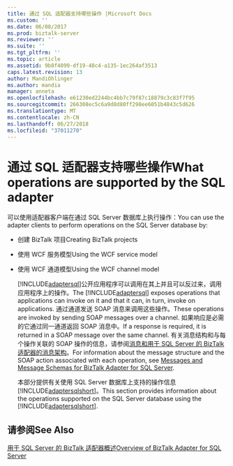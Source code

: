 ```yaml
---
title: 通过 SQL 适配器支持哪些操作 |Microsoft Docs
ms.custom: ''
ms.date: 06/08/2017
ms.prod: biztalk-server
ms.reviewer: ''
ms.suite: ''
ms.tgt_pltfrm: ''
ms.topic: article
ms.assetid: 9b8f4099-df19-48c4-a135-1ec264af3513
caps.latest.revision: 13
author: MandiOhlinger
ms.author: mandia
manager: anneta
ms.openlocfilehash: e61230ed2244bc4bb7c79f87c18879c3c83f7f95
ms.sourcegitcommit: 266308ec5c6a9d8d80ff298ee6051b4843c5d626
ms.translationtype: MT
ms.contentlocale: zh-CN
ms.lasthandoff: 06/27/2018
ms.locfileid: "37011270"
---
```

# <a name="what-operations-are-supported-by-the-sql-adapter"></a><span data-ttu-id="00412-102">通过 SQL 适配器支持哪些操作</span><span class="sxs-lookup"><span data-stu-id="00412-102">What operations are supported by the SQL adapter</span></span>
<span data-ttu-id="00412-103">可以使用适配器客户端在通过 SQL Server 数据库上执行操作：</span><span class="sxs-lookup"><span data-stu-id="00412-103">You can use the adapter clients to perform operations on the SQL Server database by:</span></span>  
  
- <span data-ttu-id="00412-104">创建 BizTalk 项目</span><span class="sxs-lookup"><span data-stu-id="00412-104">Creating BizTalk projects</span></span>  
  
- <span data-ttu-id="00412-105">使用 WCF 服务模型</span><span class="sxs-lookup"><span data-stu-id="00412-105">Using the WCF service model</span></span>  
  
- <span data-ttu-id="00412-106">使用 WCF 通道模型</span><span class="sxs-lookup"><span data-stu-id="00412-106">Using the WCF channel model</span></span>  
  
  <span data-ttu-id="00412-107">[!INCLUDE[adaptersql](../../includes/adaptersql-md.md)]公开应用程序可以调用在其上并且可以反过来，调用应用程序上的操作。</span><span class="sxs-lookup"><span data-stu-id="00412-107">The [!INCLUDE[adaptersql](../../includes/adaptersql-md.md)] exposes operations that applications can invoke on it and that it can, in turn, invoke on applications.</span></span> <span data-ttu-id="00412-108">通过通道发送 SOAP 消息来调用这些操作。</span><span class="sxs-lookup"><span data-stu-id="00412-108">These operations are invoked by sending SOAP messages over a channel.</span></span> <span data-ttu-id="00412-109">如果响应是必需的它通过同一通道返回 SOAP 消息中。</span><span class="sxs-lookup"><span data-stu-id="00412-109">If a response is required, it is returned in a SOAP message over the same channel.</span></span> <span data-ttu-id="00412-110">有关消息结构和与每个操作关联的 SOAP 操作的信息，请参阅[消息和用于 SQL Server 的 BizTalk 适配器的消息架构](../../adapters-and-accelerators/adapter-sql/messages-and-message-schemas-for-biztalk-adapter-for-sql-server.md)。</span><span class="sxs-lookup"><span data-stu-id="00412-110">For information about the message structure and the SOAP action associated with each operation, see [Messages and Message Schemas for BizTalk Adapter for SQL Server](../../adapters-and-accelerators/adapter-sql/messages-and-message-schemas-for-biztalk-adapter-for-sql-server.md).</span></span>  
  
  <span data-ttu-id="00412-111">本部分提供有关使用 SQL Server 数据库上支持的操作信息[!INCLUDE[adaptersqlshort](../../includes/adaptersqlshort-md.md)]。</span><span class="sxs-lookup"><span data-stu-id="00412-111">This section provides information about the operations supported on the SQL Server database using the [!INCLUDE[adaptersqlshort](../../includes/adaptersqlshort-md.md)].</span></span>  
  
 
  
## <a name="see-also"></a><span data-ttu-id="00412-112">请参阅</span><span class="sxs-lookup"><span data-stu-id="00412-112">See Also</span></span>  
 [<span data-ttu-id="00412-113">用于 SQL Server 的 BizTalk 适配器概述</span><span class="sxs-lookup"><span data-stu-id="00412-113">Overview of BizTalk Adapter for SQL Server</span></span>](../../adapters-and-accelerators/adapter-sql/overview-of-biztalk-adapter-for-sql-server.md)